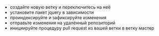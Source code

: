 * создайте новую ветку и переключитесь на неё
* установите пакет jquery в зависимости
* проиндексируйте и зафиксируйте изменения
* отправьте изменения на удалённый репозиторий
* инициируйте процедуру pull request из вашей ветки в ветку мастер
